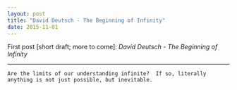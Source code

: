 ```yaml
---
layout: post
title: "David Deutsch - The Beginning of Infinity"
date: 2015-11-01
---
```


First post [short draft; more to come]:
*David Deutsch* - _The Beginning of Infinity_

***

    Are the limits of our understanding infinite?  If so, literally anything is not just possible, but inevitable.
